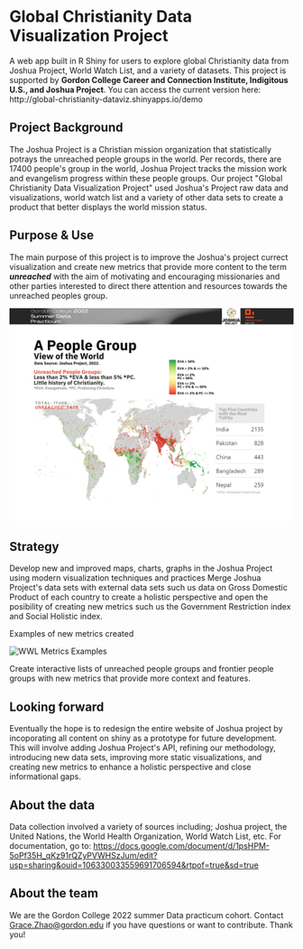 <h1>Global Christianity Data Visualization Project</h1> 
A web app built in R Shiny for users to explore global Christianity data from Joshua Project, World Watch List, and a variety of datasets.
This project is supported by <strong> Gordon College Career and Connection Institute, Indigitous U.S., and Joshua Project</strong>.
You can access the current version here: http://global-christianity-dataviz.shinyapps.io/demo

## Project Background
The Joshua Project is a Christian mission organization that statistically potrays the unreached people groups in the world. Per records, there are 17400 people's group in the world, Joshua Project tracks the mission work and evangelism progress within these people groups. Our project "Global Christianity Data Visualization Project" used Joshua's Project raw data and visualizations, world watch list and a variety of other data sets to create a product that better displays the world mission status.  
   
## Purpose & Use
The main purpose of this project is to improve the Joshua's project currect visualization and create new metrics that provide more content to the term ***unreached*** with the aim of motivating and encouraging missionaries and other parties interested to direct there attention and resources towards the unreached peoples group.

   <img width="800" alt="A People Group View of the World" src="https://github.com/GZ430/global-christianity-dataviz-jp/blob/c5a9445d497829f61249436750022c51fd78830d/visuals/pg_view.png">


## Strategy
Develop new and improved maps, charts, graphs in the Joshua Project using modern visualization techniques and practices
Merge Joshua Project's data sets with external data sets such us data on Gross Domestic Product of each country to create a holistic perspective and open the posibility of creating new metrics such us the Government Restriction index and Social Holistic index.

Examples of new metrics created 

<img width="1098" alt="WWL Metrics Examples" src="https://user-images.githubusercontent.com/109535700/179834654-44a963d0-c77c-49ff-8857-0b13c7f9af26.png">

Create interactive lists of unreached people groups and frontier people groups with new metrics that provide more context and features.

## Looking forward 
Eventually the hope is to redesign the entire website of Joshua project by incoporating all content on shiny as a prototype for future development.
This will involve adding Joshua Project's API, refining our methodology, introducing new data sets, improving more static visualizations, and creating new metrics to enhance a holistic perspective and close informational gaps. 
 

## About the data
Data collection involved a variety of sources including; Joshua project, the United Nations, the World Health Organization, World Watch List, etc. For documentation, go to: https://docs.google.com/document/d/1psHPM-5oPf35H_qKz91rQZyPVWHSzJum/edit?usp=sharing&ouid=106330033559691706594&rtpof=true&sd=true

## About the team
We are the Gordon College 2022 summer Data practicum cohort. Contact Grace.Zhao@gordon.edu if you have questions or want to contribute. Thank you!
